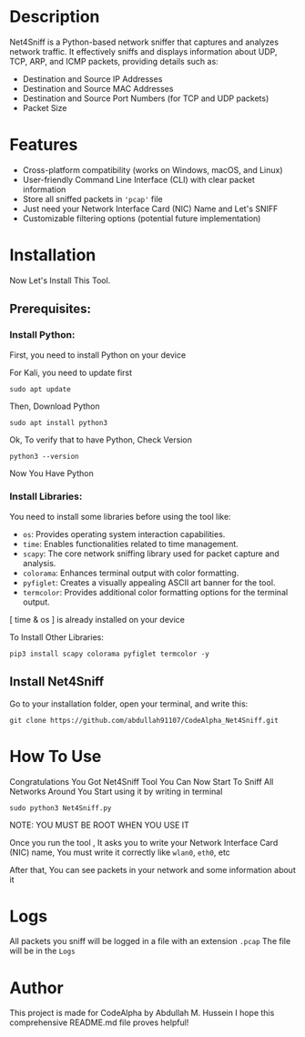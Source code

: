 
# Description

Net4Sniff is a Python-based network sniffer that captures and analyzes network traffic.
It effectively sniffs and displays information about UDP, TCP, ARP, and ICMP packets, providing details such as:

- Destination and Source IP Addresses
- Destination and Source MAC Addresses
- Destination and Source Port Numbers (for TCP and UDP packets)
- Packet Size


# Features

- Cross-platform compatibility (works on Windows, macOS, and Linux)
- User-friendly Command Line Interface (CLI) with clear packet information
- Store all sniffed packets in ```'pcap'``` file
- Just need your Network Interface Card (NIC) Name and Let's SNIFF
- Customizable filtering options (potential future implementation)

# Installation
Now Let's Install This Tool.

## Prerequisites:
### Install Python:


First, you need to install Python on your device

For Kali, you need to update first 
```
sudo apt update
```
Then, Download Python
```
sudo apt install python3
```

Ok, To verify that to have Python, Check Version 
```
python3 --version
```

Now You Have Python

### Install Libraries:
You need to install some libraries before using the tool like:

- ```os```: Provides operating system interaction capabilities.
- ```time```: Enables functionalities related to time management.
- ```scapy```: The core network sniffing library used for packet capture and analysis.
- ```colorama```: Enhances terminal output with color formatting.
- ```pyfiglet```: Creates a visually appealing ASCII art banner for the tool.
- ```termcolor```: Provides additional color formatting options for the terminal output.

[ time & os ] is already installed on your device

To Install Other Libraries:
```
pip3 install scapy colorama pyfiglet termcolor -y
```


## Install Net4Sniff

Go to your installation folder, open your terminal, and write this:
```
git clone https://github.com/abdullah91107/CodeAlpha_Net4Sniff.git
```

# How To Use
Congratulations You Got Net4Sniff Tool
You Can Now Start To Sniff All Networks Around You
Start using it by writing in terminal
```
sudo python3 Net4Sniff.py           
```
NOTE: YOU MUST BE ROOT WHEN YOU USE IT 

Once you run the tool , It asks you to write your Network Interface Card (NIC) name, You must write it correctly like ```wlan0```, ```eth0```, etc

After that, You can see packets in your network and some information about it 

# Logs
All packets you sniff will be logged in a file with an extension ```.pcap``` 
The file will be in the ```Logs```


# Author
This project is made for CodeAlpha by Abdullah M. Hussein
I hope this comprehensive README.md file proves helpful!










